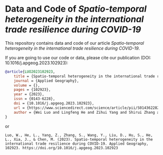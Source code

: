 # Data and Code of *Spatio-temporal heterogeneity in the international trade resilience during COVID-19*

This repository contains data and code of our article *Spatio-temporal heterogeneity in the international trade resilience during COVID-19*. 

If you are going to use our code or data, please cite our publication (DOI: 10.1016/j.apgeog.2023.102923):

```bibtex
@article{LUO2023102923,
    title = {Spatio-temporal heterogeneity in the international trade resilience during COVID-19},
    journal = {Applied Geography},
    volume = {},
    pages = {102923},
    year = {2023},
    issn = {0143-6228},
    doi = {10.1016/j.apgeog.2023.102923},
    url = {https://www.sciencedirect.com/science/article/pii/S0143622823000541},
    author = {Wei Luo and Lingfeng He and Zihui Yang and Shirui Zhang and Yong Wang and Dianbo Liu and Sheng Hu and Li He and Jizhe Xia and Min Chen}
}
```

or

```
Luo, W., He, L., Yang, Z., Zhang, S., Wang, Y., Liu, D., Hu, S., He, L., Xia, J., & Chen, M. (2023). Spatio-temporal heterogeneity in the international trade resilience during COVID-19. Applied Geography, 102923. https://doi.org/10.1016/j.apgeog.2023.102923
```
